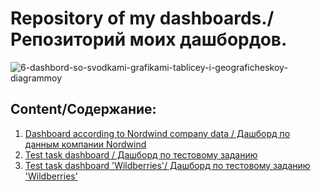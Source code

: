 # Repository of my dashboards./Репозиторий моих дашбордов.

![6-dashbord-so-svodkami-grafikami-tablicey-i-geograficheskoy-diagrammoy](https://github.com/PMikhail1681/Dashboards/assets/136488242/b0e23c00-a008-4f50-888f-522df8ecce9b)

## Content/Содержание:

1. [Dashboard according to Nordwind company data / Дашборд по данным компании Nordwind](https://github.com/PMikhail1681/Dashboards/blob/main/Nordwind.pdf)
2. [Test task dashboard / Дашборд по тестовому заданию](https://github.com/PMikhail1681/Dashboards/blob/main/Test.pdf)
3. [Test task dashboard 'Wildberries'/ Дашборд по тестовому заданию 'Wildberries'](https://github.com/PMikhail1681/Dashboards/blob/main/WB.pdf)

